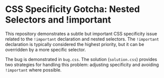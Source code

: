 # CSS Specificity Gotcha: Nested Selectors and !important

This repository demonstrates a subtle but important CSS specificity issue related to the `!important` declaration and nested selectors.  The `!important` declaration is typically considered the highest priority, but it can be overridden by a more specific selector.

The bug is demonstrated in `bug.css`. The solution (`solution.css`) provides two strategies for handling this problem: adjusting specificity and avoiding `!important` where possible.